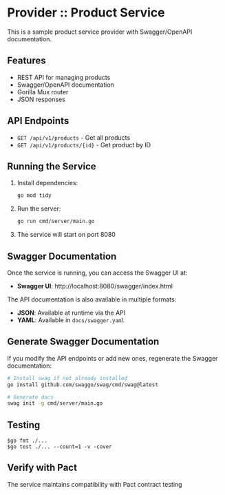 # Provider :: Product Service

This is a sample product service provider with Swagger/OpenAPI documentation.

## Features

- REST API for managing products
- Swagger/OpenAPI documentation  
- Gorilla Mux router
- JSON responses

## API Endpoints

- `GET /api/v1/products` - Get all products
- `GET /api/v1/products/{id}` - Get product by ID

## Running the Service

1. Install dependencies:
   ```bash
   go mod tidy
   ```

2. Run the server:
   ```bash
   go run cmd/server/main.go
   ```

3. The service will start on port 8080

## Swagger Documentation

Once the service is running, you can access the Swagger UI at:
- **Swagger UI**: http://localhost:8080/swagger/index.html

The API documentation is also available in multiple formats:
- **JSON**: Available at runtime via the API
- **YAML**: Available in `docs/swagger.yaml`

## Generate Swagger Documentation

If you modify the API endpoints or add new ones, regenerate the Swagger documentation:

```bash
# Install swag if not already installed
go install github.com/swaggo/swag/cmd/swag@latest

# Generate docs
swag init -g cmd/server/main.go
```

## Testing
```
$go fmt ./...
$go test ./... --count=1 -v -cover
```

## Verify with Pact

The service maintains compatibility with Pact contract testing